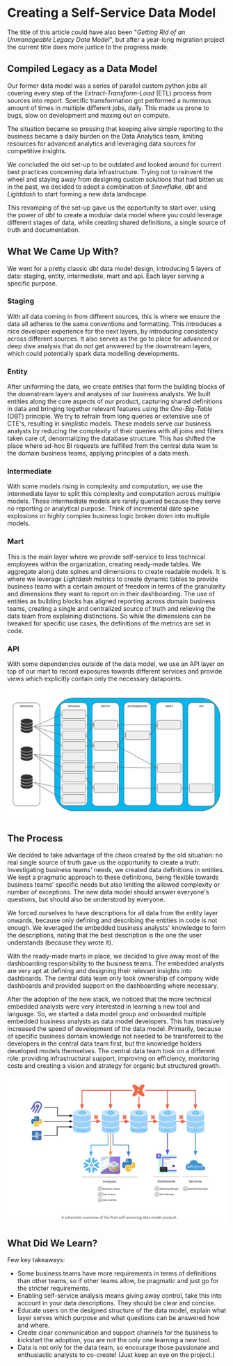 
# Creating a Self-Service Data Model

The title of this article could have also been "*Getting Rid of an Unmanageable Legacy Data Model*", but after a year-long migration project the current title does more justice to the progress made. 

## Compiled Legacy as a Data Model

Our former data model was a series of parallel custom python jobs all covering every step of the *Extract-Transform-Load* (ETL) process from sources into report. Specific transformation got performed a numerous amount of times in multiple different jobs, daily. This made us prone to bugs, slow on development and maxing out on compute. 

The situation became so pressing that keeping alive simple reporting to the business became a daily burden on the Data Analytics team, limiting resources for advanced analytics and leveraging data sources for competitive insights.

We concluded the old set-up to be outdated and looked around for current best practices concerning data infrastructure. Trying not to reinvent the wheel and staying away from designing custom solutions that had bitten us in the past, we decided to adopt a combination of *Snowflake*, *dbt* and *Lightdash* to start forming a new data landscape.

This revamping of the set-up gave us the opportunity to start over, using the power of *dbt* to create a modular data model where you could leverage different stages of data, while creating shared definitions, a single source of truth and documentation.

## What We Came Up With?

We went for a pretty classic *dbt* data model design, introducing 5 layers of data: staging, entity, intermediate, mart and api. Each layer serving a specific purpose.

### Staging

With all data coming in from different sources, this is where we ensure the data all adheres to the same conventions and formatting. This introduces a nice developer experience for the next layers, by introducing consistency across different sources. It also serves as the go to place for advanced or deep dive analysis that do not get answered by the downstream layers, which could potentially spark data modelling developments.

### Entity

After uniforming the data, we create entities that form the building blocks of the downstream layers and analyses of our business analysts. We built entities along the core aspects of our product, capturing shared definitions in data and bringing together relevant features using the *One-Big-Table* (OBT) principle. We try to refrain from long queries or extensive use of CTE's, resulting in simplistic models. These models serve our business analysts by reducing the complexity of their queries with all joins and filters taken care of, denormalizing the database structure. This has shifted the place where ad-hoc BI requests are fulfilled from the central data team to the domain business teams, applying principles of a data mesh.

### Intermediate

With some models rising in complexity and computation, we use the intermediate layer to split this complexity and computation across multiple models. These intermediate models are rarely queried because they serve no reporting or analytical purpose. Think of incremental date spine explosions or highly complex business logic broken down into multiple models.

### Mart

This is the main layer where we provide self-service to less technical employees within the organization, creating ready-made tables. We aggregate along date spines and dimensions to create readable models. It is where we leverage *Lightdash* metrics to create dynamic tables to provide business teams with a certain amount of freedom in terms of the granularity and dimensions they want to report on in their dashboarding. The use of entities as building blocks has aligned reporting across domain business teams, creating a single and centralized source of truth and relieving the data team from explaining distinctions. So while the dimensions can be tweaked for specific use cases, the definitions of the metrics are set in code.

### API

With some dependencies outside of the data model, we use an API layer on top of our mart to record exposures towards different services and provide views which explicitly contain only the necessary datapoints.

![A schematic overview of the data model structure](/images/schematic_data_layers.jpg "A schematic overview of the data model structure")

## The Process

We decided to take advantage of the chaos created by the old situation: no real single source of truth gave us the opportunity to create a truth. Investigating business teams' needs, we created data definitions in entities. We kept a pragmatic approach to these definitions, being flexible towards business teams' specific needs but also limiting the allowed complexity or number of exceptions. The new data model should answer everyone's questions, but should also be understood by everyone.

We forced ourselves to have descriptions for all data from the entity layer onwards, because only defining and describing the entities in code is not enough. We leveraged the embedded business analysts' knowledge to form the descriptions, noting that the best description is the one the user understands (because they wrote it).

With the ready-made marts in place, we decided to give away most of the dashboarding responsibility to the business teams. The embedded analysts are very apt at defining and designing their relevant insights into dashboards. The central data team only took ownership of company wide dashboards and provided support on the dashboarding where necessary.

After the adoption of the new stack, we noticed that the more technical embedded analysts were very interested in learning a new tool and language. So, we started a data model group and onboarded multiple embedded business analysts as data model developers. This has massively increased the speed of development of the data model. Primarily, because of specific business domain knowledge not needed to be transferred to the developers in the central data team first, but the knowledge holders developed models themselves. The central data team took on a different role: providing infrastructural support, improving on efficiency, monitoring costs and creating a vision and strategy for organic but structured growth.

![A schematic overview of the final self-servicing data model product](/images/schematic_data_product.jpg "A schematic overview of the final self-servicing data model product")

## What Did We Learn?

Few key takeaways:

- Some business teams have more requirements in terms of definitions than other teams, so if other teams allow, be pragmatic and just go for the stricter requirements.
- Enabling self-service analysis means giving away control, take this into account in your data descriptions. They should be clear and concise.
- Educate users on the designed structure of the data model, explain what layer serves which purpose and what questions can be answered how and where.
- Create clear communication and support channels for the business to kickstart the adoption, you are not the only one learning a new tool.
- Data is not only for the data team, so encourage those passionate and enthusiastic analysts to co-create! (Just keep an eye on the project.) 